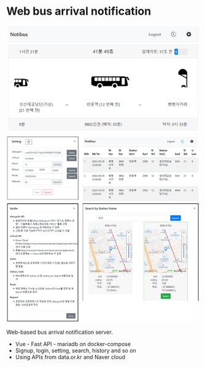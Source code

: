 # Web bus arrival notification

<img src="./views.jpg">

Web-based bus arrival notification server.

- Vue - Fast API - mariadb on docker-compose
- Signup, login, setting, search, history and so on
- Using APIs from data.or.kr and Naver cloud